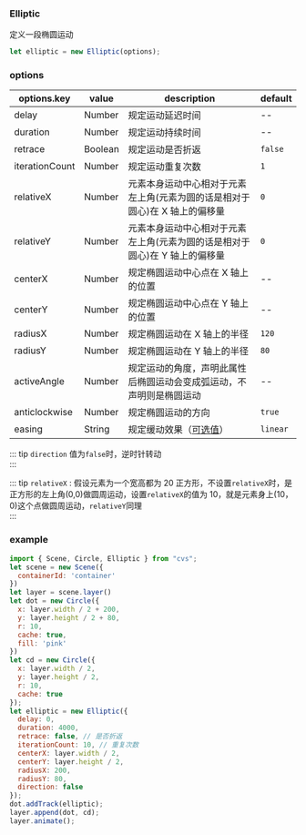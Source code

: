 ### Elliptic

定义一段椭圆运动

```js
let elliptic = new Elliptic(options);
```

### options

| options.key    | value   | description                                                                 | default  |
| -------------- | ------- | --------------------------------------------------------------------------- | -------- |
| delay          | Number  | 规定运动延迟时间                                                            | --       |
| duration       | Number  | 规定运动持续时间                                                            | --       |
| retrace        | Boolean | 规定运动是否折返                                                            | `false`  |
| iterationCount | Number  | 规定运动重复次数                                                            | `1`      |
| relativeX      | Number  | 元素本身运动中心相对于元素左上角(元素为圆的话是相对于圆心)在 X 轴上的偏移量 | `0`      |
| relativeY      | Number  | 元素本身运动中心相对于元素左上角(元素为圆的话是相对于圆心)在 Y 轴上的偏移量 | `0`      |
| centerX        | Number  | 规定椭圆运动中心点在 X 轴上的位置                                           | --       |
| centerY        | Number  | 规定椭圆运动中心点在 Y 轴上的位置                                           | --       |
| radiusX        | Number  | 规定椭圆运动在 X 轴上的半径                                                 | `120`    |
| radiusY        | Number  | 规定椭圆运动在 Y 轴上的半径                                                 | `80`     |
| activeAngle    | Number  | 规定运动的角度，声明此属性后椭圆运动会变成弧运动，不声明则是椭圆运动                | --      |
| anticlockwise  | Number  | 规定椭圆运动的方向                                                          | `true`   |
| easing         | String  | 规定缓动效果（[可选值](/docs/track.html#easing)）                           | `linear` |

::: tip
`direction` 值为`false`时，逆时针转动  
:::

::: tip
`relativeX` : 假设元素为一个宽高都为 20 正方形，不设置`relativeX`时，是正方形的左上角(0,0)做圆周运动，设置`relativeX`的值为 10，就是元素身上(10，0)这个点做圆周运动，`relativeY`同理  
:::

### example

```js
import { Scene, Circle, Elliptic } from "cvs";
let scene = new Scene({
  containerId: 'container'
})
let layer = scene.layer()
let dot = new Circle({
  x: layer.width / 2 + 200,
  y: layer.height / 2 + 80,
  r: 10,
  cache: true,
  fill: 'pink'
})
let cd = new Circle({
  x: layer.width / 2,
  y: layer.height / 2,
  r: 10,
  cache: true
});
let elliptic = new Elliptic({
  delay: 0,
  duration: 4000,
  retrace: false, // 是否折返
  iterationCount: 10, // 重复次数
  centerX: layer.width / 2,
  centerY: layer.height / 2,
  radiusX: 200,
  radiusY: 80,
  direction: false
});
dot.addTrack(elliptic);
layer.append(dot, cd);
layer.animate();
```

<ClientOnly><c-elliptic></c-elliptic></ClientOnly>
